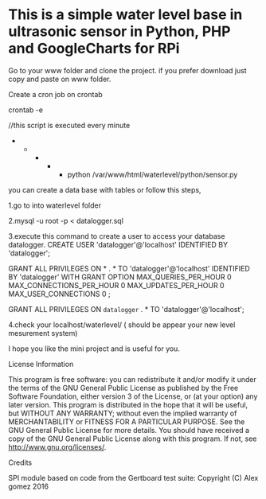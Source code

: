 <h1>This is a simple water level base in ultrasonic sensor in 
Python, PHP and GoogleCharts for RPi</h1> 

Go to your www folder and clone the project. if you prefer download
just copy and paste on www folder. 

Create a cron job on crontab 

crontab -e 

//this script is executed every minute
* * * * * python /var/www/html/waterlevel/python/sensor.py

you can create a data base with tables or follow this steps, 

1.go to into waterlevel folder

2.mysql -u root -p < datalogger.sql

3.execute this command to create a user to access your database datalogger.
CREATE USER 'datalogger'@'localhost' IDENTIFIED BY  'datalogger';

GRANT ALL PRIVILEGES ON * . * TO  'datalogger'@'localhost' IDENTIFIED BY  'datalogger' WITH GRANT OPTION MAX_QUERIES_PER_HOUR 0 MAX_CONNECTIONS_PER_HOUR 0 MAX_UPDATES_PER_HOUR 0 MAX_USER_CONNECTIONS 0 ;

GRANT ALL PRIVILEGES ON  `datalogger` . * TO  'datalogger'@'localhost';

4.check your localhost/waterlevel/ ( should be appear your new level mesurement system)

I hope you like the mini project and is useful for you. 

License Information

This program is free software: you can redistribute it and/or modify it under the terms of the GNU General Public License as published by the Free Software Foundation, either version 3 of the License, or (at your option) any later version.
This program is distributed in the hope that it will be useful, but WITHOUT ANY WARRANTY; without even the implied warranty of MERCHANTABILITY or FITNESS FOR A PARTICULAR PURPOSE. See the GNU General Public License for more details.
You should have received a copy of the GNU General Public License along with this program. If not, see http://www.gnu.org/licenses/.

Credits

SPI module based on code from the Gertboard test suite: Copyright (C) Alex gomez 2016